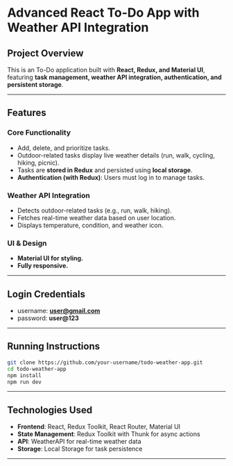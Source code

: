 # Advanced React To-Do App with Weather API Integration

## Project Overview
This is an To-Do application built with **React, Redux, and Material UI**, featuring **task management, weather API integration, authentication, and persistent storage**.

---
## Features

### Core Functionality
- Add, delete, and prioritize tasks.
- Outdoor-related tasks display live weather details (run, walk, cycling, hiking, picnic).
- Tasks are **stored in Redux** and persisted using **local storage**.
- **Authentication (with Redux)**: Users must log in to manage tasks.

### Weather API Integration
- Detects outdoor-related tasks (e.g., run, walk, hiking).
- Fetches real-time weather data based on user location.
- Displays temperature, condition, and weather icon.

### UI & Design
- **Material UI for styling.**
- **Fully responsive.**

---
## Login Credentials
- username: **user@gmail.com**
- password: **user@123**
---

## Running Instructions
```bash
git clone https://github.com/your-username/todo-weather-app.git
cd todo-weather-app
npm install 
npm run dev 
```

---
## Technologies Used
- **Frontend**: React, Redux Toolkit, React Router, Material UI
- **State Management**: Redux Toolkit with Thunk for async actions
- **API**: WeatherAPI for real-time weather data
- **Storage**: Local Storage for task persistence

---

